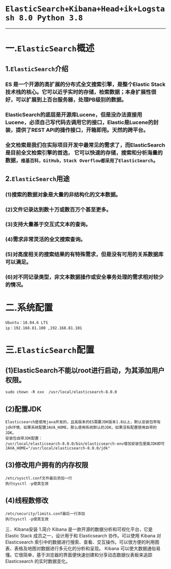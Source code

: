 # `ElasticSearch+Kibana+Head+ik+Logstash 8.0 Python 3.8`
****
# 一.`ElasticSearch`概述
## 1.`ElasticSearch`介绍 
### ES 是一个开源的高扩展的分布式全文搜索引擎，是整个Elastic Stack技术栈的核心。它可以近乎实时的存储，检索数据；本身扩展性很好，可以扩展到上百台服务器，处理PB级别的数据。
### ElasticSearch的底层是开源库Lucene，但是没办法直接用Lucene，必须自己写代码去调用它的接口，Elastic是Lucene的封装，提供了REST API的操作接口，开箱即用。天然的跨平台。
### 全文检索是我们在实际项目开发中最常见的需求了，而ElasticSearch是目前全文检索引擎的首选， 它可以快速的存储，搜索和分析海量的数据，`维基百科，GitHub，Stack Overflow都采用了ElasticSearch`。 
## 2.`ElasticSearch`用途
### (1)搜索的数据对象是大量的非结构化的文本数据。
### (2)文件记录达到数十万或数百万个甚至更多。
### (3)支持大量基于交互式文本的查询。
### (4)需求非常灵活的全文搜索查询。
### (5)对高度相关的搜索结果的有特殊需求，但是没有可用的关系数据库可以满足。
### (6)对不同记录类型，非文本数据操作或安全事务处理的需求相对较少的情况。
# 二.系统配置
    Ubuntu：18.04.6 LTS
    ip：192.168.81.100 ,192.168.81.101
# 三.`ElasticSearch`配置
## (1)ElasticSearch不能以root进行启动，为其添加用户权限。
    sudo chown -R xxx  /usr/local/elasticsearch-8.0.0
## (2)配置JDK
    Elasticsearch是使用java开发的，且高版本的ES需要JDK版本1.8以上，默认安装包带有jdk环境，如果系统配置JAVA_HOME，那么使用系统默认的JDK，如果没有配置使用自带的JDK。
    安装包自带JDK配置：
    /usr/local/elasticsearch-8.0.0/bin/elasticsearch-env增加安装包里面JDK即可
    JAVA_HOME="/usr/local/elasticsearch-8.0.0/jdk"
## (3)修改用户拥有的内存权限
    /etc/sysctl.conf文件最后添加一行
    执行sysctl -p使其生效 
## (4)线程数修改
    /etc/security/limits.conf最后一行添加
    执行sysctl -p使其生效
三．Kibana安装
1.简介
Kibana 是一款开源的数据分析和可视化平台，它是 Elastic Stack 成员之一，设计用于和 Elasticsearch 协作。可以使用 Kibana 对 Elasticsearch 索引中的数据进行搜索、查看、交互操作。可以很方便的利用图表、表格及地图对数据进行多元化的分析和呈现。
Kibana 可以使大数据通俗易懂。它很简单，基于浏览器的界面便快速创建和分享动态数据仪表板来追踪 Elasticsearch 的实时数据变化。
